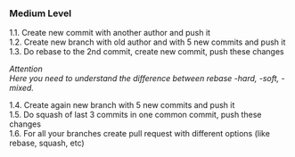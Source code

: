 
### Medium Level

1.1. Create new commit with another author and push it<br/>
1.2. Create new branch with old author and with 5 new commits and push it<br/>
1.3. Do rebase to the 2nd commit, create new commit, push these changes

_Attention<br/>
Here you need to understand the difference between rebase -hard, -soft, -mixed._

1.4. Create again new branch with 5 new commits and push it<br/>
1.5. Do squash of last 3 commits in one common commit, push these changes<br/>
1.6. For all your branches create pull request with different options (like rebase, squash, etc)